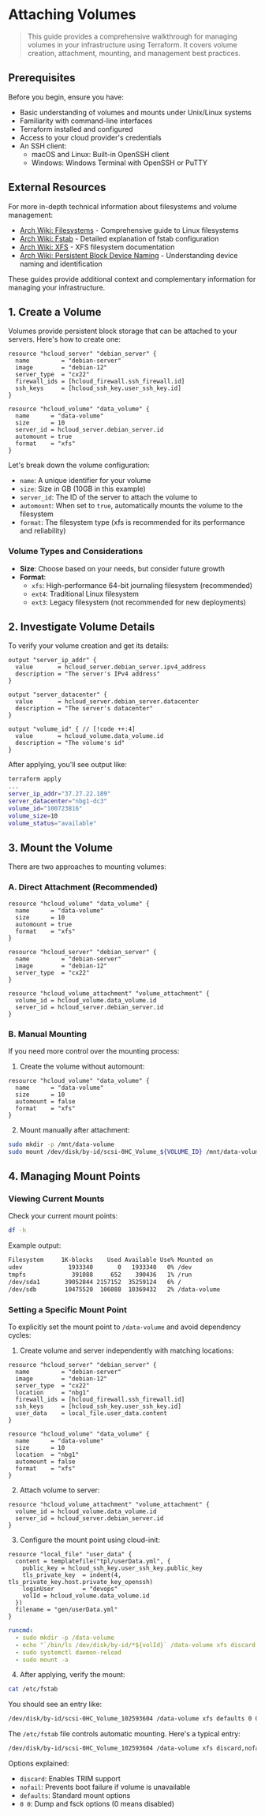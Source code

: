 # Attaching Volumes

> This guide provides a comprehensive walkthrough for managing volumes in your infrastructure using Terraform. It covers volume creation, attachment, mounting, and management best practices.

## Prerequisites

Before you begin, ensure you have:

- Basic understanding of volumes and mounts under Unix/Linux systems
- Familiarity with command-line interfaces
- Terraform installed and configured
- Access to your cloud provider's credentials
- An SSH client:
    - macOS and Linux: Built-in OpenSSH client
    - Windows: Windows Terminal with OpenSSH or PuTTY

## External Resources

For more in-depth technical information about filesystems and volume management:

- [Arch Wiki: Filesystems](https://wiki.archlinux.org/title/File_systems) - Comprehensive guide to Linux filesystems
- [Arch Wiki: Fstab](https://wiki.archlinux.org/title/Fstab) - Detailed explanation of fstab configuration
- [Arch Wiki: XFS](https://wiki.archlinux.org/title/XFS) - XFS filesystem documentation
- [Arch Wiki: Persistent Block Device Naming](https://wiki.archlinux.org/title/Persistent_block_device_naming) - Understanding device naming and identification

These guides provide additional context and complementary information for managing your infrastructure.

## 1. Create a Volume

Volumes provide persistent block storage that can be attached to your servers. Here's how to create one:

```hcl
resource "hcloud_server" "debian_server" {
  name         = "debian-server"
  image        = "debian-12"
  server_type  = "cx22"
  firewall_ids = [hcloud_firewall.ssh_firewall.id]
  ssh_keys     = [hcloud_ssh_key.user_ssh_key.id]
}

resource "hcloud_volume" "data_volume" {
  name      = "data-volume"
  size      = 10
  server_id = hcloud_server.debian_server.id
  automount = true
  format    = "xfs"
}
```

Let's break down the volume configuration:

- `name`: A unique identifier for your volume
- `size`: Size in GB (10GB in this example)
- `server_id`: The ID of the server to attach the volume to
- `automount`: When set to `true`, automatically mounts the volume to the filesystem
- `format`: The filesystem type (xfs is recommended for its performance and reliability)

### Volume Types and Considerations

- **Size**: Choose based on your needs, but consider future growth
- **Format**:
  - `xfs`: High-performance 64-bit journaling filesystem (recommended)
  - `ext4`: Traditional Linux filesystem
  - `ext3`: Legacy filesystem (not recommended for new deployments)

## 2. Investigate Volume Details

To verify your volume creation and get its details:

```hcl
output "server_ip_addr" {
  value       = hcloud_server.debian_server.ipv4_address
  description = "The server's IPv4 address"
}

output "server_datacenter" {
  value       = hcloud_server.debian_server.datacenter
  description = "The server's datacenter"
}

output "volume_id" { // [!code ++:4]
  value       = hcloud_volume.data_volume.id
  description = "The volume's id"
}
```

After applying, you'll see output like:

```sh
terraform apply
...
server_ip_addr="37.27.22.189"
server_datacenter="nbg1-dc3"
volume_id="100723816"
volume_size=10
volume_status="available"
```

## 3. Mount the Volume

There are two approaches to mounting volumes:

### A. Direct Attachment (Recommended)

```hcl
resource "hcloud_volume" "data_volume" {
  name      = "data-volume"
  size      = 10
  automount = true
  format    = "xfs"
}

resource "hcloud_server" "debian_server" {
  name         = "debian-server"
  image        = "debian-12"
  server_type  = "cx22"
}

resource "hcloud_volume_attachment" "volume_attachment" {
  volume_id = hcloud_volume.data_volume.id
  server_id = hcloud_server.debian_server.id
}
```

### B. Manual Mounting

If you need more control over the mounting process:

1. Create the volume without automount:

```hcl
resource "hcloud_volume" "data_volume" {
  name      = "data-volume"
  size      = 10
  automount = false
  format    = "xfs"
}
```

2. Mount manually after attachment:

```sh
sudo mkdir -p /mnt/data-volume
sudo mount /dev/disk/by-id/scsi-0HC_Volume_${VOLUME_ID} /mnt/data-volume
```

## 4. Managing Mount Points

### Viewing Current Mounts

Check your current mount points:

```sh
df -h
```

Example output:

```sh
Filesystem     1K-blocks    Used Available Use% Mounted on
udev             1933340       0   1933340   0% /dev
tmpfs             391088     652    390436   1% /run
/dev/sda1       39052844 2157152  35259124   6% /
/dev/sdb        10475520  106088  10369432   2% /data-volume
```

### Setting a Specific Mount Point

To explicitly set the mount point to `/data-volume` and avoid dependency cycles:

1. Create volume and server independently with matching locations:

```hcl
resource "hcloud_server" "debian_server" {
  name         = "debian-server"
  image        = "debian-12"
  server_type  = "cx22"
  location     = "nbg1"
  firewall_ids = [hcloud_firewall.ssh_firewall.id]
  ssh_keys     = [hcloud_ssh_key.user_ssh_key.id]
  user_data    = local_file.user_data.content
}

resource "hcloud_volume" "data_volume" {
  name      = "data-volume"
  size      = 10
  location  = "nbg1"
  automount = false
  format    = "xfs"
}
```

2. Attach volume to server:

```hcl
resource "hcloud_volume_attachment" "volume_attachment" {
  volume_id = hcloud_volume.data_volume.id
  server_id = hcloud_server.debian_server.id
}
```

3. Configure the mount point using cloud-init:

```hcl
resource "local_file" "user_data" {
  content = templatefile("tpl/userData.yml", {
    public_key = hcloud_ssh_key.user_ssh_key.public_key
    tls_private_key  = indent(4, tls_private_key.host.private_key_openssh)
    loginUser        = "devops"
    volId = hcloud_volume.data_volume.id
  })
  filename = "gen/userData.yml"
}
```

```yml
runcmd:
  - sudo mkdir -p /data-volume
  - echo "`/bin/ls /dev/disk/by-id/*${volId}` /data-volume xfs discard,nofail,defaults 0 0" | sudo tee -a /etc/fstab
  - sudo systemctl daemon-reload
  - sudo mount -a
```

4. After applying, verify the mount:

```sh
cat /etc/fstab
```

You should see an entry like:
```sh
/dev/disk/by-id/scsi-0HC_Volume_102593604 /data-volume xfs defaults 0 0
```

The `/etc/fstab` file controls automatic mounting. Here's a typical entry:

```sh
/dev/disk/by-id/scsi-0HC_Volume_102593604 /data-volume xfs discard,nofail,defaults 0 0
```

Options explained:

- `discard`: Enables TRIM support
- `nofail`: Prevents boot failure if volume is unavailable
- `defaults`: Standard mount options
- `0 0`: Dump and fsck options (0 means disabled)
